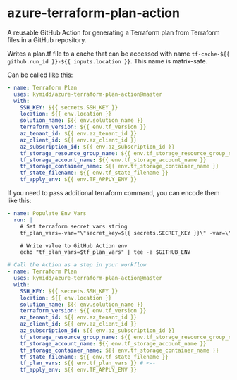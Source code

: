 # azure-terraform-plan-action

A reusable GitHub Action for generating a Terraform plan from Terraform files in a GitHub repository. 

Writes a plan.tf file to a cache that can be accessed with name `tf-cache-${{ github.run_id }}-${{ inputs.location }}`. This name is matrix-safe. 

Can be called like this: 
```yaml
- name: Terraform Plan
  uses: kymidd/azure-terraform-plan-action@master
  with:
    SSH_KEY: ${{ secrets.SSH_KEY }}
    location: ${{ env.location }}
    solution_name: ${{ env.solution_name }}
    terraform_version: ${{ env.tf_version }}
    az_tenant_id: ${{ env.az_tenant_id }}
    az_client_id: ${{ env.az_client_id }}
    az_subscription_id: ${{ env.az_subscription_id }}
    tf_storage_resource_group_name: ${{ env.tf_storage_resource_group_name }}
    tf_storage_account_name: ${{ env.tf_storage_account_name }}
    tf_storage_container_name: ${{ env.tf_storage_container_name }}
    tf_state_filename: ${{ env.tf_state_filename }}
    tf_apply_env: ${{ env.TF_APPLY_ENV }}
```

If you need to pass additional terraform command, you can encode them like this: 
```yaml
- name: Populate Env Vars
  run: |
    # Set terraform secret vars string
    tf_plan_vars=-var="\"secret_key=${{ secrets.SECRET_KEY }}\" -var=\"secret_key2=${{ secrets.SECRET_KEY2 }}\""

    # Write value to GitHub Action env
    echo "tf_plan_vars=$tf_plan_vars" | tee -a $GITHUB_ENV

# Call the Action as a step in your workflow
- name: Terraform Plan
  uses: kymidd/azure-terraform-plan-action@master
  with:
    SSH_KEY: ${{ secrets.SSH_KEY }}
    location: ${{ env.location }}
    solution_name: ${{ env.solution_name }}
    terraform_version: ${{ env.tf_version }}
    az_tenant_id: ${{ env.az_tenant_id }}
    az_client_id: ${{ env.az_client_id }}
    az_subscription_id: ${{ env.az_subscription_id }}
    tf_storage_resource_group_name: ${{ env.tf_storage_resource_group_name }}
    tf_storage_account_name: ${{ env.tf_storage_account_name }}
    tf_storage_container_name: ${{ env.tf_storage_container_name }}
    tf_state_filename: ${{ env.tf_state_filename }}
    tf_plan_vars: ${{ env.tf_plan_vars }} # <--
    tf_apply_env: ${{ env.TF_APPLY_ENV }}
```
